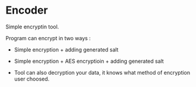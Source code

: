 # Encoder

Simple encryptin tool.

Program can encrypt in two ways :

- Simple encryption + adding generated salt

- Simple encryption + AES encryptioin + adding generated salt

- Tool can also decryption your data, it knows what method of encryption user choosed.
